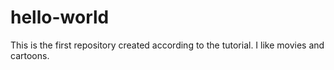 # hello-world
This is the first repository created according to the tutorial. 
I like movies and cartoons. 
